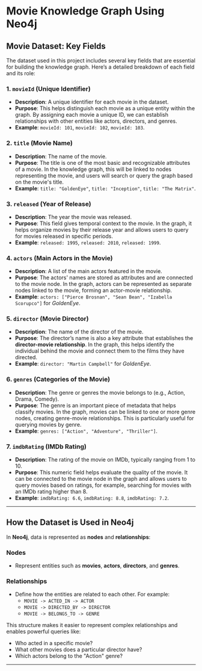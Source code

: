 # **Movie Knowledge Graph Using Neo4j**
## **Movie Dataset: Key Fields**

The dataset used in this project includes several key fields that are essential for building the knowledge graph. Here’s a detailed breakdown of each field and its role:

### **1. `movieId` (Unique Identifier)**

- **Description**: A unique identifier for each movie in the dataset.
- **Purpose**: This helps distinguish each movie as a unique entity within the graph. By assigning each movie a unique ID, we can establish relationships with other entities like actors, directors, and genres.
- **Example**: `movieId: 101`, `movieId: 102`, `movieId: 103`.

### **2. `title` (Movie Name)**

- **Description**: The name of the movie.
- **Purpose**: The title is one of the most basic and recognizable attributes of a movie. In the knowledge graph, this will be linked to nodes representing the movie, and users will search or query the graph based on the movie's title.
- **Example**: `title: "GoldenEye"`, `title: "Inception"`, `title: "The Matrix"`.

### **3. `released` (Year of Release)**

- **Description**: The year the movie was released.
- **Purpose**: This field gives temporal context to the movie. In the graph, it helps organize movies by their release year and allows users to query for movies released in specific periods.
- **Example**: `released: 1995`, `released: 2010`, `released: 1999`.

### **4. `actors` (Main Actors in the Movie)**

- **Description**: A list of the main actors featured in the movie.
- **Purpose**: The actors' names are stored as attributes and are connected to the movie node. In the graph, actors can be represented as separate nodes linked to the movie, forming an actor-movie relationship.
- **Example**: `actors: ["Pierce Brosnan", "Sean Bean", "Izabella Scorupco"]` for *GoldenEye*.

### **5. `director` (Movie Director)**

- **Description**: The name of the director of the movie.
- **Purpose**: The director’s name is also a key attribute that establishes the **director-movie relationship**. In the graph, this helps identify the individual behind the movie and connect them to the films they have directed.
- **Example**: `director: "Martin Campbell"` for *GoldenEye*.

### **6. `genres` (Categories of the Movie)**

- **Description**: The genre or genres the movie belongs to (e.g., Action, Drama, Comedy).
- **Purpose**: The genre is an important piece of metadata that helps classify movies. In the graph, movies can be linked to one or more genre nodes, creating genre-movie relationships. This is particularly useful for querying movies by genre.
- **Example**: `genres: ["Action", "Adventure", "Thriller"]`.

### **7. `imdbRating` (IMDb Rating)**

- **Description**: The rating of the movie on IMDb, typically ranging from 1 to 10.
- **Purpose**: This numeric field helps evaluate the quality of the movie. It can be connected to the movie node in the graph and allows users to query movies based on ratings, for example, searching for movies with an IMDb rating higher than 8.
- **Example**: `imdbRating: 6.6`, `imdbRating: 8.8`, `imdbRating: 7.2`.

---

## **How the Dataset is Used in Neo4j**

In **Neo4j**, data is represented as **nodes** and **relationships**:

### **Nodes**  
- Represent entities such as **movies**, **actors**, **directors**, and **genres**.

### **Relationships**  
- Define how the entities are related to each other. For example:
  - `MOVIE -> ACTED_IN -> ACTOR`
  - `MOVIE -> DIRECTED_BY -> DIRECTOR`
  - `MOVIE -> BELONGS_TO -> GENRE`

This structure makes it easier to represent complex relationships and enables powerful queries like:
- Who acted in a specific movie?
- What other movies does a particular director have?
- Which actors belong to the "Action" genre?

---
